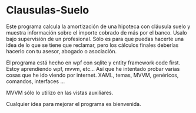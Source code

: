 # Clausulas-Suelo
Este programa calcula la amortización de una hipoteca con cláusula suelo y muestra información sobre el importe cobrado de más por el banco.
Usalo bajo supervisión de un profesional. Sólo es para que puedas hacerte una idea de lo que se tiene que reclamar, pero los cálculos finales deberías hacerlo con tu asesor, abogado o asociación.


El programa está hecho en wpf con sqlite y entity framework code first. Estoy aprendiendo wpf, mvvm, etc... Así que he intentado probar varias cosas que he ido viendo por internet. XAML, temas, MVVM, genéricos, comandos, interfaces ...

MVVM sólo lo utilizo en las vistas auxiliares.

Cualquier idea para mejorar el programa es bienvenida.
